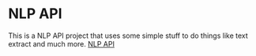 # NLP API

This is a NLP API project that uses some simple stuff to do things like text extract and much more.
[NLP API](https://v1.nlpapi.org)